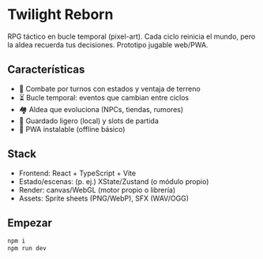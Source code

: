 # Twilight Reborn
RPG táctico en bucle temporal (pixel-art). Cada ciclo reinicia el mundo, pero la aldea recuerda tus decisiones. Prototipo jugable web/PWA.


## Características
- 🎯 Combate por turnos con estados y ventaja de terreno
- ⏳ Bucle temporal: eventos que cambian entre ciclos
- 🏘️ Aldea que evoluciona (NPCs, tiendas, rumores)
- 💾 Guardado ligero (local) y slots de partida
- 📱 PWA instalable (offline básico)

## Stack
- Frontend: React + TypeScript + Vite
- Estado/escenas: (p. ej.) XState/Zustand (o módulo propio)
- Render: canvas/WebGL (motor propio o librería)
- Assets: Sprite sheets (PNG/WebP), SFX (WAV/OGG)

## Empezar
```bash
npm i
npm run dev
